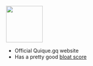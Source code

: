<a href="https://quique.gq"><img height="100" src="https://quique.gq/assets/logo.svg"></a>
<ul>
  <li>Official Quique.gq website</li>
  <li>Has a pretty good <a target="_blank" href="https://www.webbloatscore.com/?url=quique.gq">bloat score</a></li>
</ul>
